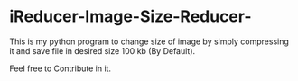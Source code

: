 # iReducer-Image-Size-Reducer-
This is my python program to change size of image by simply compressing it and save file in desired size 100 kb (By Default).


Feel free to Contribute in it.
